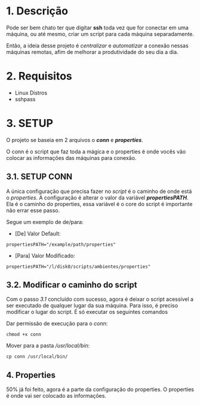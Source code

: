 # 1. Descrição

<p>Pode ser bem chato ter que digitar <b>ssh</b> toda vez que for conectar em uma máquina, ou até mesmo, criar um script para cada máquina separadamente.</p>
Então, a ideia desse projeto é <i>centralizar</i> e <i>automatizar</i> a conexão nessas máquinas remotas, afim de melhorar a produtividade do seu dia a dia.


# 2. Requisitos

<ul>
<li> Linux Distros 
<li> sshpass
</ul>


# 3. SETUP
<p>O projeto se baseia em 2 arquivos o <b><i>conn</i></b> e <b><i>properties</i></b>.</p>
<p>O conn é o script que faz toda a mágica e o properties é onde vocês vão colocar as informações das máquinas para conexão.</p>

## 3.1. SETUP CONN

<p>A única configuração que precisa fazer no <i>script</i> é o caminho de onde está o <i>properties</i>.
A configuração é alterar o valor da variável <b><i>propertiesPATH</i></b>. Ela é o caminho do properties, essa variável é o core do script é importante não errar esse passo.</p>
<p>Segue um exemplo de de/para:</p>
<ul>
<li> [De] Valor Default:
</ul>

    propertiesPATH="/example/path/properties"

 <ul>
 <li> [Para] Valor Modificado:
 </ul>

    propertiesPATH="/l/disk0/scripts/ambientes/properties"

## 3.2. Modificar o caminho do script
Com o passo <i>3.1</i> concluído com sucesso, agora é deixar o script acessível a ser executado de qualquer lugar da sua máquina. Para isso, é preciso modificar o lugar do script. É só executar os seguintes comandos

Dar permissão de execução para o <i>conn</i>:
   

    chmod +x conn

Mover para a pasta <i>/usr/local/bin</i>:

    cp conn /usr/local/bin/

## 4. Properties
50%  já foi feito, agora é a parte da configuração do properties. O properties é onde vai ser colocado as informações.